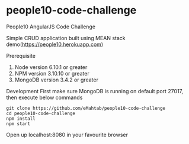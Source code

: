 # people10-code-challenge
People10 AngularJS  Code Challenge

Simple CRUD application built using MEAN stack demo(https://people10.herokuapp.com)

Prerequisite

1. Node version 6.10.1 or greater
2. NPM version 3.10.10 or greater
3. MongoDB version 3.4.2 or greater



Development
First make sure MongoDB is running on default port 27017, then execute below commands 
```
git clone https://github.com/eMahtab/people10-code-challenge
cd people10-code-challenge
npm install
npm start
```
Open up localhost:8080 in your favourite browser
